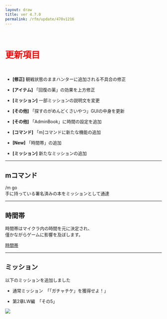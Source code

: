 ```yaml
---
layout: draw
title: ver 4.7.0
permalink: /rfm/update/470v1216
---
```



<br>
<h1 id="1"><font color="red">更新項目</font></h1><br>

+ **[修正]** 観戦状態のままハンターに追加される不具合の修正

+ **[アイテム]** 「回復の薬」の効果を上方修正

+ **[ミッション]** 一部ミッションの説明文を変更

+ **[その他]** 「探すのがめんどくさいやつ」GUIの中身を更新  

+ **[その他]** 「AdminBook」に時間の設定を追加  

+ **[コマンド]** 「m]コマンドに新たな機能の追加  

+ **[New]** 「時間帯」の追加

+ **[ミッション]** 新たなミッションの追加




---------------------  
## mコマンド
  
/m go   
手に持っている署名済みの本をミッションとして通達

----------------------
## 時間帯
  
時間帯はマイクラ内の時間を元に決定され、  
僅かながらゲームに影響を及ぼします。  

[時間帯](http://web.njj12.net/rfm/climetime)
  
  

----------------------
## ミッション


以下のミッションを追加しました  

+ 通常ミッション　「「ガチャチケ」を獲得せよ！」
  
+ 第2章LW編　「その5」 

<a><img src="http://web.njj12.net/public/images/LW5-3.png"></a><br>
  

